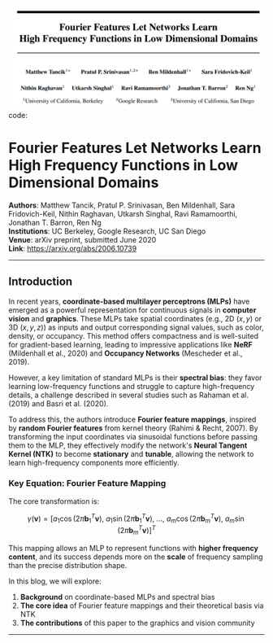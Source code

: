 ![image.png](fourier_features_files/image.png)
code: 

# Fourier Features Let Networks Learn High Frequency Functions in Low Dimensional Domains

**Authors**: Matthew Tancik, Pratul P. Srinivasan, Ben Mildenhall, Sara Fridovich-Keil, Nithin Raghavan, Utkarsh Singhal, Ravi Ramamoorthi, Jonathan T. Barron, Ren Ng  
**Institutions**: UC Berkeley, Google Research, UC San Diego  
**Venue**: arXiv preprint, submitted June 2020  
**Link**: https://arxiv.org/abs/2006.10739

---

## Introduction

In recent years, **coordinate-based multilayer perceptrons (MLPs)** have emerged as a powerful representation for continuous signals in **computer vision** and **graphics**. These MLPs take spatial coordinates (e.g., 2D $(x, y)$ or 3D $(x, y, z)$) as inputs and output corresponding signal values, such as color, density, or occupancy. This method offers compactness and is well-suited for gradient-based learning, leading to impressive applications like **NeRF** (Mildenhall et al., 2020) and **Occupancy Networks** (Mescheder et al., 2019).

However, a key limitation of standard MLPs is their **spectral bias**: they favor learning low-frequency functions and struggle to capture high-frequency details, a challenge described in several studies such as Rahaman et al. (2019) and Basri et al. (2020).

To address this, the authors introduce **Fourier feature mappings**, inspired by **random Fourier features** from kernel theory (Rahimi & Recht, 2007). By transforming the input coordinates via sinusoidal functions before passing them to the MLP, they effectively modify the network's **Neural Tangent Kernel (NTK)** to become **stationary** and **tunable**, allowing the network to learn high-frequency components more efficiently.

### Key Equation: Fourier Feature Mapping

The core transformation is:

$$
\gamma(\mathbf{v}) = \left[
a_1 \cos(2\pi \mathbf{b}_1^T \mathbf{v}),\ a_1 \sin(2\pi \mathbf{b}_1^T \mathbf{v}),\ \dots,\ a_m \cos(2\pi \mathbf{b}_m^T \mathbf{v}),\ a_m \sin(2\pi \mathbf{b}_m^T \mathbf{v})
\right]^T
$$

This mapping allows an MLP to represent functions with **higher frequency content**, and its success depends more on the **scale** of frequency sampling than the precise distribution shape.

In this blog, we will explore:

1. **Background** on coordinate-based MLPs and spectral bias  
2. **The core idea** of Fourier feature mappings and their theoretical basis via NTK  
3. **The contributions** of this paper to the graphics and vision community

---



```python

```

